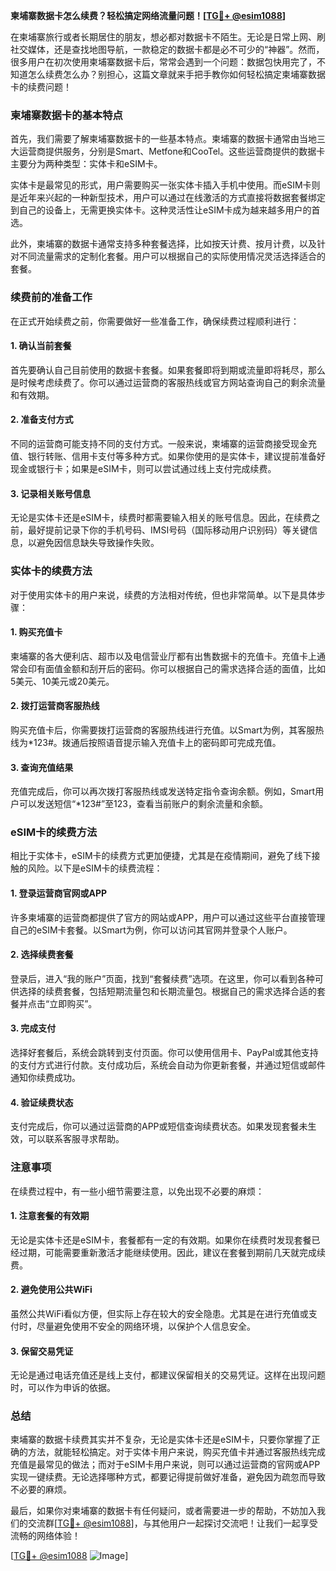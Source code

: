 **柬埔寨数据卡怎么续费？轻松搞定网络流量问题！[[TG💪+ @esim1088](https://t.me/s/esim1088)]**

在柬埔寨旅行或者长期居住的朋友，想必都对数据卡不陌生。无论是日常上网、刷社交媒体，还是查找地图导航，一款稳定的数据卡都是必不可少的“神器”。然而，很多用户在初次使用柬埔寨数据卡后，常常会遇到一个问题：数据包快用完了，不知道怎么续费怎么办？别担心，这篇文章就来手把手教你如何轻松搞定柬埔寨数据卡的续费问题！

### **柬埔寨数据卡的基本特点**
首先，我们需要了解柬埔寨数据卡的一些基本特点。柬埔寨的数据卡通常由当地三大运营商提供服务，分别是Smart、Metfone和CooTel。这些运营商提供的数据卡主要分为两种类型：实体卡和eSIM卡。

实体卡是最常见的形式，用户需要购买一张实体卡插入手机中使用。而eSIM卡则是近年来兴起的一种新型技术，用户可以通过在线激活的方式直接将数据套餐绑定到自己的设备上，无需更换实体卡。这种灵活性让eSIM卡成为越来越多用户的首选。

此外，柬埔寨的数据卡通常支持多种套餐选择，比如按天计费、按月计费，以及针对不同流量需求的定制化套餐。用户可以根据自己的实际使用情况灵活选择适合的套餐。

### **续费前的准备工作**
在正式开始续费之前，你需要做好一些准备工作，确保续费过程顺利进行：

#### **1. 确认当前套餐**
首先要确认自己目前使用的数据卡套餐。如果套餐即将到期或流量即将耗尽，那么是时候考虑续费了。你可以通过运营商的客服热线或官方网站查询自己的剩余流量和有效期。

#### **2. 准备支付方式**
不同的运营商可能支持不同的支付方式。一般来说，柬埔寨的运营商接受现金充值、银行转账、信用卡支付等多种方式。如果你使用的是实体卡，建议提前准备好现金或银行卡；如果是eSIM卡，则可以尝试通过线上支付完成续费。

#### **3. 记录相关账号信息**
无论是实体卡还是eSIM卡，续费时都需要输入相关的账号信息。因此，在续费之前，最好提前记录下你的手机号码、IMSI号码（国际移动用户识别码）等关键信息，以避免因信息缺失导致操作失败。

### **实体卡的续费方法**
对于使用实体卡的用户来说，续费的方法相对传统，但也非常简单。以下是具体步骤：

#### **1. 购买充值卡**
柬埔寨的各大便利店、超市以及电信营业厅都有出售数据卡的充值卡。充值卡上通常会印有面值金额和刮开后的密码。你可以根据自己的需求选择合适的面值，比如5美元、10美元或20美元。

#### **2. 拨打运营商客服热线**
购买充值卡后，你需要拨打运营商的客服热线进行充值。以Smart为例，其客服热线为*123#。拨通后按照语音提示输入充值卡上的密码即可完成充值。

#### **3. 查询充值结果**
充值完成后，你可以再次拨打客服热线或发送特定指令查询余额。例如，Smart用户可以发送短信“*123#”至123，查看当前账户的剩余流量和余额。

### **eSIM卡的续费方法**
相比于实体卡，eSIM卡的续费方式更加便捷，尤其是在疫情期间，避免了线下接触的风险。以下是eSIM卡的续费流程：

#### **1. 登录运营商官网或APP**
许多柬埔寨的运营商都提供了官方的网站或APP，用户可以通过这些平台直接管理自己的eSIM卡套餐。以Smart为例，你可以访问其官网并登录个人账户。

#### **2. 选择续费套餐**
登录后，进入“我的账户”页面，找到“套餐续费”选项。在这里，你可以看到各种可供选择的续费套餐，包括短期流量包和长期流量包。根据自己的需求选择合适的套餐并点击“立即购买”。

#### **3. 完成支付**
选择好套餐后，系统会跳转到支付页面。你可以使用信用卡、PayPal或其他支持的支付方式进行付款。支付成功后，系统会自动为你更新套餐，并通过短信或邮件通知你续费成功。

#### **4. 验证续费状态**
支付完成后，你可以通过运营商的APP或短信查询续费状态。如果发现套餐未生效，可以联系客服寻求帮助。

### **注意事项**
在续费过程中，有一些小细节需要注意，以免出现不必要的麻烦：

#### **1. 注意套餐的有效期**
无论是实体卡还是eSIM卡，套餐都有一定的有效期。如果你在续费时发现套餐已经过期，可能需要重新激活才能继续使用。因此，建议在套餐到期前几天就完成续费。

#### **2. 避免使用公共WiFi**
虽然公共WiFi看似方便，但实际上存在较大的安全隐患。尤其是在进行充值或支付时，尽量避免使用不安全的网络环境，以保护个人信息安全。

#### **3. 保留交易凭证**
无论是通过电话充值还是线上支付，都建议保留相关的交易凭证。这样在出现问题时，可以作为申诉的依据。

### **总结**
柬埔寨的数据卡续费其实并不复杂，无论是实体卡还是eSIM卡，只要你掌握了正确的方法，就能轻松搞定。对于实体卡用户来说，购买充值卡并通过客服热线完成充值是最常见的做法；而对于eSIM卡用户来说，则可以通过运营商的官网或APP实现一键续费。无论选择哪种方式，都要记得提前做好准备，避免因为疏忽而导致不必要的麻烦。

最后，如果你对柬埔寨的数据卡有任何疑问，或者需要进一步的帮助，不妨加入我们的交流群[[TG💪+ @esim1088](https://t.me/s/esim1088)]，与其他用户一起探讨交流吧！让我们一起享受流畅的网络体验！

[[TG💪+ @esim1088](https://t.me/s/esim1088) ![Image](https://i.postimg.cc/4NQfJmqS/Snipaste-2025-05-13-00-14-12.png)]